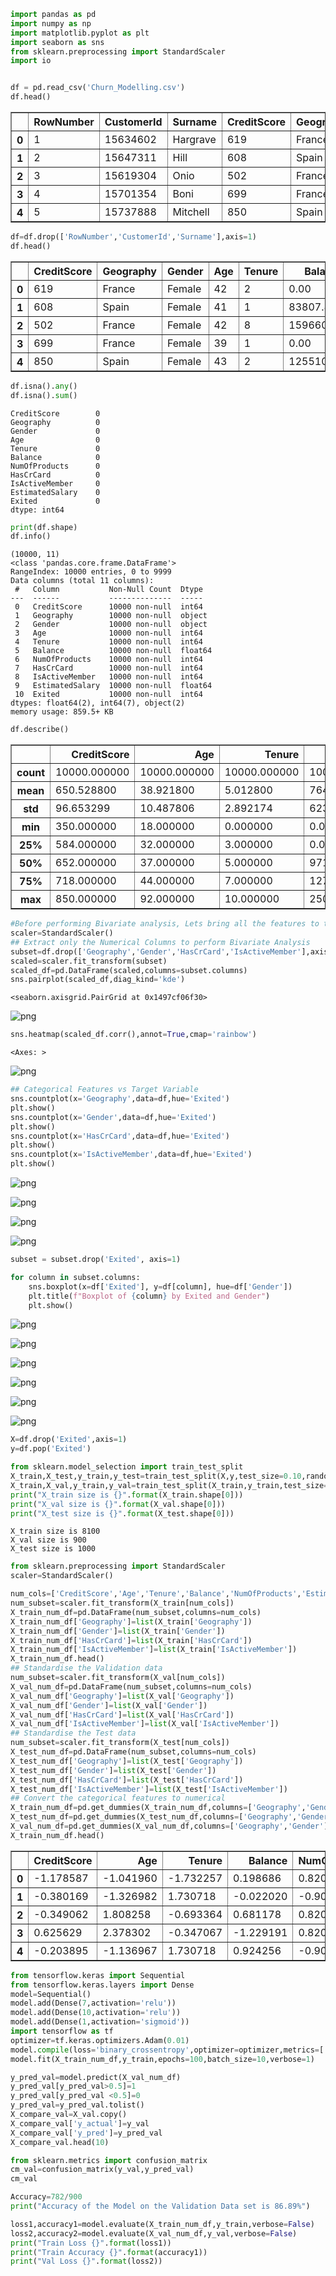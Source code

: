 ```python
import pandas as pd
import numpy as np
import matplotlib.pyplot as plt
import seaborn as sns
from sklearn.preprocessing import StandardScaler
import io


df = pd.read_csv('Churn_Modelling.csv')
df.head()

```




<div>
<style scoped>
    .dataframe tbody tr th:only-of-type {
        vertical-align: middle;
    }

    .dataframe tbody tr th {
        vertical-align: top;
    }

    .dataframe thead th {
        text-align: right;
    }
</style>
<table border="1" class="dataframe">
  <thead>
    <tr style="text-align: right;">
      <th></th>
      <th>RowNumber</th>
      <th>CustomerId</th>
      <th>Surname</th>
      <th>CreditScore</th>
      <th>Geography</th>
      <th>Gender</th>
      <th>Age</th>
      <th>Tenure</th>
      <th>Balance</th>
      <th>NumOfProducts</th>
      <th>HasCrCard</th>
      <th>IsActiveMember</th>
      <th>EstimatedSalary</th>
      <th>Exited</th>
    </tr>
  </thead>
  <tbody>
    <tr>
      <th>0</th>
      <td>1</td>
      <td>15634602</td>
      <td>Hargrave</td>
      <td>619</td>
      <td>France</td>
      <td>Female</td>
      <td>42</td>
      <td>2</td>
      <td>0.00</td>
      <td>1</td>
      <td>1</td>
      <td>1</td>
      <td>101348.88</td>
      <td>1</td>
    </tr>
    <tr>
      <th>1</th>
      <td>2</td>
      <td>15647311</td>
      <td>Hill</td>
      <td>608</td>
      <td>Spain</td>
      <td>Female</td>
      <td>41</td>
      <td>1</td>
      <td>83807.86</td>
      <td>1</td>
      <td>0</td>
      <td>1</td>
      <td>112542.58</td>
      <td>0</td>
    </tr>
    <tr>
      <th>2</th>
      <td>3</td>
      <td>15619304</td>
      <td>Onio</td>
      <td>502</td>
      <td>France</td>
      <td>Female</td>
      <td>42</td>
      <td>8</td>
      <td>159660.80</td>
      <td>3</td>
      <td>1</td>
      <td>0</td>
      <td>113931.57</td>
      <td>1</td>
    </tr>
    <tr>
      <th>3</th>
      <td>4</td>
      <td>15701354</td>
      <td>Boni</td>
      <td>699</td>
      <td>France</td>
      <td>Female</td>
      <td>39</td>
      <td>1</td>
      <td>0.00</td>
      <td>2</td>
      <td>0</td>
      <td>0</td>
      <td>93826.63</td>
      <td>0</td>
    </tr>
    <tr>
      <th>4</th>
      <td>5</td>
      <td>15737888</td>
      <td>Mitchell</td>
      <td>850</td>
      <td>Spain</td>
      <td>Female</td>
      <td>43</td>
      <td>2</td>
      <td>125510.82</td>
      <td>1</td>
      <td>1</td>
      <td>1</td>
      <td>79084.10</td>
      <td>0</td>
    </tr>
  </tbody>
</table>
</div>




```python
df=df.drop(['RowNumber','CustomerId','Surname'],axis=1)
df.head()

```




<div>
<style scoped>
    .dataframe tbody tr th:only-of-type {
        vertical-align: middle;
    }

    .dataframe tbody tr th {
        vertical-align: top;
    }

    .dataframe thead th {
        text-align: right;
    }
</style>
<table border="1" class="dataframe">
  <thead>
    <tr style="text-align: right;">
      <th></th>
      <th>CreditScore</th>
      <th>Geography</th>
      <th>Gender</th>
      <th>Age</th>
      <th>Tenure</th>
      <th>Balance</th>
      <th>NumOfProducts</th>
      <th>HasCrCard</th>
      <th>IsActiveMember</th>
      <th>EstimatedSalary</th>
      <th>Exited</th>
    </tr>
  </thead>
  <tbody>
    <tr>
      <th>0</th>
      <td>619</td>
      <td>France</td>
      <td>Female</td>
      <td>42</td>
      <td>2</td>
      <td>0.00</td>
      <td>1</td>
      <td>1</td>
      <td>1</td>
      <td>101348.88</td>
      <td>1</td>
    </tr>
    <tr>
      <th>1</th>
      <td>608</td>
      <td>Spain</td>
      <td>Female</td>
      <td>41</td>
      <td>1</td>
      <td>83807.86</td>
      <td>1</td>
      <td>0</td>
      <td>1</td>
      <td>112542.58</td>
      <td>0</td>
    </tr>
    <tr>
      <th>2</th>
      <td>502</td>
      <td>France</td>
      <td>Female</td>
      <td>42</td>
      <td>8</td>
      <td>159660.80</td>
      <td>3</td>
      <td>1</td>
      <td>0</td>
      <td>113931.57</td>
      <td>1</td>
    </tr>
    <tr>
      <th>3</th>
      <td>699</td>
      <td>France</td>
      <td>Female</td>
      <td>39</td>
      <td>1</td>
      <td>0.00</td>
      <td>2</td>
      <td>0</td>
      <td>0</td>
      <td>93826.63</td>
      <td>0</td>
    </tr>
    <tr>
      <th>4</th>
      <td>850</td>
      <td>Spain</td>
      <td>Female</td>
      <td>43</td>
      <td>2</td>
      <td>125510.82</td>
      <td>1</td>
      <td>1</td>
      <td>1</td>
      <td>79084.10</td>
      <td>0</td>
    </tr>
  </tbody>
</table>
</div>




```python
df.isna().any()
df.isna().sum()

```




    CreditScore        0
    Geography          0
    Gender             0
    Age                0
    Tenure             0
    Balance            0
    NumOfProducts      0
    HasCrCard          0
    IsActiveMember     0
    EstimatedSalary    0
    Exited             0
    dtype: int64




```python
print(df.shape)
df.info()

```

    (10000, 11)
    <class 'pandas.core.frame.DataFrame'>
    RangeIndex: 10000 entries, 0 to 9999
    Data columns (total 11 columns):
     #   Column           Non-Null Count  Dtype  
    ---  ------           --------------  -----  
     0   CreditScore      10000 non-null  int64  
     1   Geography        10000 non-null  object 
     2   Gender           10000 non-null  object 
     3   Age              10000 non-null  int64  
     4   Tenure           10000 non-null  int64  
     5   Balance          10000 non-null  float64
     6   NumOfProducts    10000 non-null  int64  
     7   HasCrCard        10000 non-null  int64  
     8   IsActiveMember   10000 non-null  int64  
     9   EstimatedSalary  10000 non-null  float64
     10  Exited           10000 non-null  int64  
    dtypes: float64(2), int64(7), object(2)
    memory usage: 859.5+ KB
    


```python
df.describe()

```




<div>
<style scoped>
    .dataframe tbody tr th:only-of-type {
        vertical-align: middle;
    }

    .dataframe tbody tr th {
        vertical-align: top;
    }

    .dataframe thead th {
        text-align: right;
    }
</style>
<table border="1" class="dataframe">
  <thead>
    <tr style="text-align: right;">
      <th></th>
      <th>CreditScore</th>
      <th>Age</th>
      <th>Tenure</th>
      <th>Balance</th>
      <th>NumOfProducts</th>
      <th>HasCrCard</th>
      <th>IsActiveMember</th>
      <th>EstimatedSalary</th>
      <th>Exited</th>
    </tr>
  </thead>
  <tbody>
    <tr>
      <th>count</th>
      <td>10000.000000</td>
      <td>10000.000000</td>
      <td>10000.000000</td>
      <td>10000.000000</td>
      <td>10000.000000</td>
      <td>10000.00000</td>
      <td>10000.000000</td>
      <td>10000.000000</td>
      <td>10000.000000</td>
    </tr>
    <tr>
      <th>mean</th>
      <td>650.528800</td>
      <td>38.921800</td>
      <td>5.012800</td>
      <td>76485.889288</td>
      <td>1.530200</td>
      <td>0.70550</td>
      <td>0.515100</td>
      <td>100090.239881</td>
      <td>0.203700</td>
    </tr>
    <tr>
      <th>std</th>
      <td>96.653299</td>
      <td>10.487806</td>
      <td>2.892174</td>
      <td>62397.405202</td>
      <td>0.581654</td>
      <td>0.45584</td>
      <td>0.499797</td>
      <td>57510.492818</td>
      <td>0.402769</td>
    </tr>
    <tr>
      <th>min</th>
      <td>350.000000</td>
      <td>18.000000</td>
      <td>0.000000</td>
      <td>0.000000</td>
      <td>1.000000</td>
      <td>0.00000</td>
      <td>0.000000</td>
      <td>11.580000</td>
      <td>0.000000</td>
    </tr>
    <tr>
      <th>25%</th>
      <td>584.000000</td>
      <td>32.000000</td>
      <td>3.000000</td>
      <td>0.000000</td>
      <td>1.000000</td>
      <td>0.00000</td>
      <td>0.000000</td>
      <td>51002.110000</td>
      <td>0.000000</td>
    </tr>
    <tr>
      <th>50%</th>
      <td>652.000000</td>
      <td>37.000000</td>
      <td>5.000000</td>
      <td>97198.540000</td>
      <td>1.000000</td>
      <td>1.00000</td>
      <td>1.000000</td>
      <td>100193.915000</td>
      <td>0.000000</td>
    </tr>
    <tr>
      <th>75%</th>
      <td>718.000000</td>
      <td>44.000000</td>
      <td>7.000000</td>
      <td>127644.240000</td>
      <td>2.000000</td>
      <td>1.00000</td>
      <td>1.000000</td>
      <td>149388.247500</td>
      <td>0.000000</td>
    </tr>
    <tr>
      <th>max</th>
      <td>850.000000</td>
      <td>92.000000</td>
      <td>10.000000</td>
      <td>250898.090000</td>
      <td>4.000000</td>
      <td>1.00000</td>
      <td>1.000000</td>
      <td>199992.480000</td>
      <td>1.000000</td>
    </tr>
  </tbody>
</table>
</div>




```python
#Before performing Bivariate analysis, Lets bring all the features to the same range
scaler=StandardScaler()
## Extract only the Numerical Columns to perform Bivariate Analysis
subset=df.drop(['Geography','Gender','HasCrCard','IsActiveMember'],axis=1)
scaled=scaler.fit_transform(subset)
scaled_df=pd.DataFrame(scaled,columns=subset.columns)
sns.pairplot(scaled_df,diag_kind='kde')
```




    <seaborn.axisgrid.PairGrid at 0x1497cf06f30>




    
![png](output_5_1.png)
    



```python
sns.heatmap(scaled_df.corr(),annot=True,cmap='rainbow')

```




    <Axes: >




    
![png](output_6_1.png)
    



```python
## Categorical Features vs Target Variable
sns.countplot(x='Geography',data=df,hue='Exited')
plt.show()
sns.countplot(x='Gender',data=df,hue='Exited')
plt.show()
sns.countplot(x='HasCrCard',data=df,hue='Exited')
plt.show()
sns.countplot(x='IsActiveMember',data=df,hue='Exited')
plt.show()

```


    
![png](output_7_0.png)
    



    
![png](output_7_1.png)
    



    
![png](output_7_2.png)
    



    
![png](output_7_3.png)
    



```python
subset = subset.drop('Exited', axis=1)

for column in subset.columns:
    sns.boxplot(x=df['Exited'], y=df[column], hue=df['Gender'])
    plt.title(f"Boxplot of {column} by Exited and Gender")
    plt.show()

```


    
![png](output_8_0.png)
    



    
![png](output_8_1.png)
    



    
![png](output_8_2.png)
    



    
![png](output_8_3.png)
    



    
![png](output_8_4.png)
    



    
![png](output_8_5.png)
    



```python
X=df.drop('Exited',axis=1)
y=df.pop('Exited')
```


```python
from sklearn.model_selection import train_test_split
X_train,X_test,y_train,y_test=train_test_split(X,y,test_size=0.10,random_state=5)
X_train,X_val,y_train,y_val=train_test_split(X_train,y_train,test_size=0.10,random_state=5)
print("X_train size is {}".format(X_train.shape[0]))
print("X_val size is {}".format(X_val.shape[0]))
print("X_test size is {}".format(X_test.shape[0]))

```

    X_train size is 8100
    X_val size is 900
    X_test size is 1000
    


```python
from sklearn.preprocessing import StandardScaler
scaler=StandardScaler()

```


```python
num_cols=['CreditScore','Age','Tenure','Balance','NumOfProducts','EstimatedSalary']
num_subset=scaler.fit_transform(X_train[num_cols])
X_train_num_df=pd.DataFrame(num_subset,columns=num_cols)
X_train_num_df['Geography']=list(X_train['Geography'])
X_train_num_df['Gender']=list(X_train['Gender'])
X_train_num_df['HasCrCard']=list(X_train['HasCrCard'])
X_train_num_df['IsActiveMember']=list(X_train['IsActiveMember'])
X_train_num_df.head()
## Standardise the Validation data
num_subset=scaler.fit_transform(X_val[num_cols])
X_val_num_df=pd.DataFrame(num_subset,columns=num_cols)
X_val_num_df['Geography']=list(X_val['Geography'])
X_val_num_df['Gender']=list(X_val['Gender'])
X_val_num_df['HasCrCard']=list(X_val['HasCrCard'])
X_val_num_df['IsActiveMember']=list(X_val['IsActiveMember'])
## Standardise the Test data
num_subset=scaler.fit_transform(X_test[num_cols])
X_test_num_df=pd.DataFrame(num_subset,columns=num_cols)
X_test_num_df['Geography']=list(X_test['Geography'])
X_test_num_df['Gender']=list(X_test['Gender'])
X_test_num_df['HasCrCard']=list(X_test['HasCrCard'])
X_test_num_df['IsActiveMember']=list(X_test['IsActiveMember'])
## Convert the categorical features to numerical
X_train_num_df=pd.get_dummies(X_train_num_df,columns=['Geography','Gender'])
X_test_num_df=pd.get_dummies(X_test_num_df,columns=['Geography','Gender'])
X_val_num_df=pd.get_dummies(X_val_num_df,columns=['Geography','Gender'])
X_train_num_df.head()

```




<div>
<style scoped>
    .dataframe tbody tr th:only-of-type {
        vertical-align: middle;
    }

    .dataframe tbody tr th {
        vertical-align: top;
    }

    .dataframe thead th {
        text-align: right;
    }
</style>
<table border="1" class="dataframe">
  <thead>
    <tr style="text-align: right;">
      <th></th>
      <th>CreditScore</th>
      <th>Age</th>
      <th>Tenure</th>
      <th>Balance</th>
      <th>NumOfProducts</th>
      <th>EstimatedSalary</th>
      <th>HasCrCard</th>
      <th>IsActiveMember</th>
      <th>Geography_France</th>
      <th>Geography_Germany</th>
      <th>Geography_Spain</th>
      <th>Gender_Female</th>
      <th>Gender_Male</th>
    </tr>
  </thead>
  <tbody>
    <tr>
      <th>0</th>
      <td>-1.178587</td>
      <td>-1.041960</td>
      <td>-1.732257</td>
      <td>0.198686</td>
      <td>0.820905</td>
      <td>1.560315</td>
      <td>1</td>
      <td>1</td>
      <td>True</td>
      <td>False</td>
      <td>False</td>
      <td>False</td>
      <td>True</td>
    </tr>
    <tr>
      <th>1</th>
      <td>-0.380169</td>
      <td>-1.326982</td>
      <td>1.730718</td>
      <td>-0.022020</td>
      <td>-0.907991</td>
      <td>-0.713592</td>
      <td>1</td>
      <td>0</td>
      <td>False</td>
      <td>False</td>
      <td>True</td>
      <td>True</td>
      <td>False</td>
    </tr>
    <tr>
      <th>2</th>
      <td>-0.349062</td>
      <td>1.808258</td>
      <td>-0.693364</td>
      <td>0.681178</td>
      <td>0.820905</td>
      <td>-1.126515</td>
      <td>1</td>
      <td>0</td>
      <td>False</td>
      <td>True</td>
      <td>False</td>
      <td>True</td>
      <td>False</td>
    </tr>
    <tr>
      <th>3</th>
      <td>0.625629</td>
      <td>2.378302</td>
      <td>-0.347067</td>
      <td>-1.229191</td>
      <td>0.820905</td>
      <td>-1.682740</td>
      <td>1</td>
      <td>1</td>
      <td>True</td>
      <td>False</td>
      <td>False</td>
      <td>False</td>
      <td>True</td>
    </tr>
    <tr>
      <th>4</th>
      <td>-0.203895</td>
      <td>-1.136967</td>
      <td>1.730718</td>
      <td>0.924256</td>
      <td>-0.907991</td>
      <td>1.332535</td>
      <td>1</td>
      <td>1</td>
      <td>False</td>
      <td>False</td>
      <td>True</td>
      <td>False</td>
      <td>True</td>
    </tr>
  </tbody>
</table>
</div>




```python
from tensorflow.keras import Sequential
from tensorflow.keras.layers import Dense
model=Sequential()
model.add(Dense(7,activation='relu'))
model.add(Dense(10,activation='relu'))
model.add(Dense(1,activation='sigmoid'))
import tensorflow as tf
optimizer=tf.keras.optimizers.Adam(0.01)
model.compile(loss='binary_crossentropy',optimizer=optimizer,metrics=['accuracy'])
model.fit(X_train_num_df,y_train,epochs=100,batch_size=10,verbose=1)
```


```python
y_pred_val=model.predict(X_val_num_df)
y_pred_val[y_pred_val>0.5]=1
y_pred_val[y_pred_val <0.5]=0
y_pred_val=y_pred_val.tolist()
X_compare_val=X_val.copy()
X_compare_val['y_actual']=y_val
X_compare_val['y_pred']=y_pred_val
X_compare_val.head(10)
```


```python
from sklearn.metrics import confusion_matrix
cm_val=confusion_matrix(y_val,y_pred_val)
cm_val

```


```python
Accuracy=782/900
print("Accuracy of the Model on the Validation Data set is 86.89%")
```


```python
loss1,accuracy1=model.evaluate(X_train_num_df,y_train,verbose=False)
loss2,accuracy2=model.evaluate(X_val_num_df,y_val,verbose=False)
print("Train Loss {}".format(loss1))
print("Train Accuracy {}".format(accuracy1))
print("Val Loss {}".format(loss2))
```
